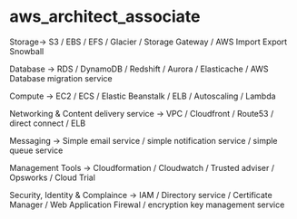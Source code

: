 # aws_architect_associate

Storage-> S3 / EBS / EFS / Glacier / Storage Gateway / AWS Import Export Snowball

Database -> RDS / DynamoDB / Redshift / Aurora / Elasticache / AWS Database migration service

Compute -> EC2 / ECS / Elastic Beanstalk / ELB / Autoscaling / Lambda

Networking & Content delivery service -> VPC / Cloudfront / Route53 / direct connect / ELB

Messaging -> Simple email service / simple notification service / simple queue service

Management Tools -> Cloudformation / Cloudwatch / Trusted adviser / Opsworks / Cloud Trial

Security, Identity & Complaince -> IAM / Directory service / Certificate Manager / Web Application Firewal / encryption key management service

